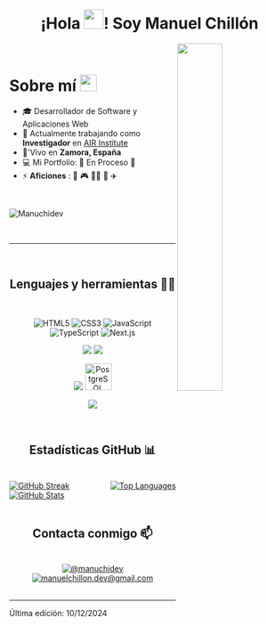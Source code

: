 <h1 align="center">¡Hola <img src="https://media.giphy.com/media/hvRJCLFzcasrR4ia7z/giphy.gif" width="35">! Soy Manuel Chillón </h1>


<!--Night Owl image-->
<div>
  <img align="right" width="40%" src="https://owlbertsio-resized.s3.amazonaws.com/Popper.psd.full.png">
</div>

<br />

<h1 align="left"> Sobre mí 
<img src="https://emojis.slackmojis.com/emojis/images/1531849430/4246/blob-sunglasses.gif?1531849430" width="30"/></h1>

- 🎓 Desarrollador de Software y Aplicaciones Web
- 🏢 Actualmente trabajando como **Investigador** en [AIR Institute](https://air-institute.com/)
- 🏡'Vivo en **Zamora, España**
- 💻 Mi Portfolio: 🚧 En Proceso 🚧
- ⚡ **Aficiones** : 🍕 🎮 🏋️‍♂️ 🥊 ✈️

<br>

<!--Contador Visitas Perfil-->
<p align="left">
  <img src="https://komarev.com/ghpvc/?username=manuchidev&label=Profile%20views&color=770677&style=for-the-badge&logo=star" alt="Manuchidev" style="padding-right:20px;" />
</p>

<br>

---

<br>

<h2 align="center">Lenguajes y herramientas 🧑‍💻</h2>
<br>

<p align="center">
<img src="https://img.icons8.com/color/48/000000/html-5--v1.png" alt="HTML5" />
<img src="https://img.icons8.com/color/48/000000/css3.png" alt="CSS3" />
<img src="https://img.icons8.com/color/48/000000/javascript--v1.png" alt="JavaScript" />
<img src="https://img.icons8.com/color/48/000000/typescript.png" alt="TypeScript" />
<img src="https://img.icons8.com/color/48/000000/nextjs.png" alt="Next.js" />
</p>

<p align="center">
<img src="https://img.icons8.com/color/48/000000/java-coffee-cup-logo--v1.png"/> 
<img src="https://img.icons8.com/officel/48/000000/php-logo.png"/> 
</p>

<p align="center">
<img src="https://img.icons8.com/color/48/000000/mysql-logo.png"/>
<img src="https://cdn.jsdelivr.net/gh/devicons/devicon/icons/postgresql/postgresql-original-wordmark.svg" alt="PostgreSQL" width="48" height="48"/>
</p>

<p align="center">
<img src="https://img.icons8.com/color/48/000000/npm.png"/>
</p>


<br>

<h2 align="center">Estadísticas GitHub 📊</h2>

<br>

<div style="display: flex; flex-direction: row; justify-content: space-between;">
  <!-- Cuadros de Streak y GitHub Stats (en horizontal) -->
  <div style="display: flex; flex-direction: column;">
    <a href="https://git.io/streak-stats">
      <img src="https://github-readme-streak-stats.herokuapp.com?user=manuchidev&theme=algolia&date_format=M%20j%5B%2C%20Y%5D" alt="GitHub Streak"/>
    </a>
    <a href="https://github.com/manuchidev/github-readme-stats">
      <img src="https://github-readme-stats.vercel.app/api?username=manuchidev&theme=algolia" alt="GitHub Stats"/>
    </a>
  </div>

  <!-- Cuadro de Most Used Languages (en vertical a la derecha) -->
  <a href="https://github.com/manuchidev/github-readme-stats">
    <img src="https://github-readme-stats.vercel.app/api/top-langs/?username=manuchidev&theme=algolia" alt="Top Languages"/>
  </a>
</div>


<br>

<h2 align="center">Contacta conmigo 📫</h2>

<br>

<div align="center">
  <a href="https://www.linkedin.com/in/manuchidev/">
    <img src="https://img.icons8.com/fluency/48/000000/linkedin.png" alt="@manuchidev" title="@manuchidev">
  </a>
  <a href="mailto:manuelchillon.dev@gmail.com">
    <img src="https://img.icons8.com/fluency/48/000000/apple-mail.png" alt="manuelchillon.dev@gmail.com" title="manuelchillon.dev@gmail.com">
  </a>
</div>


<br>


---

Última edición: 10/12/2024
